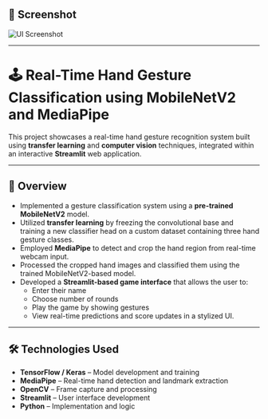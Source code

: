 ## 📸 Screenshot

![UI Screenshot](assets/screenshot.png)

---

# 🕹️ Real-Time Hand Gesture Classification using MobileNetV2 and MediaPipe

This project showcases a real-time hand gesture recognition system built using **transfer learning** and **computer vision** techniques, integrated within an interactive **Streamlit** web application.

---

## 🚀 Overview

- Implemented a gesture classification system using a **pre-trained MobileNetV2** model.
- Utilized **transfer learning** by freezing the convolutional base and training a new classifier head on a custom dataset containing three hand gesture classes.
- Employed **MediaPipe** to detect and crop the hand region from real-time webcam input.
- Processed the cropped hand images and classified them using the trained MobileNetV2-based model.
- Developed a **Streamlit-based game interface** that allows the user to:
  - Enter their name
  - Choose number of rounds
  - Play the game by showing gestures
  - View real-time predictions and score updates in a stylized UI.

---

## 🛠️ Technologies Used

- **TensorFlow / Keras** – Model development and training
- **MediaPipe** – Real-time hand detection and landmark extraction
- **OpenCV** – Frame capture and processing
- **Streamlit** – User interface development
- **Python** – Implementation and logic


